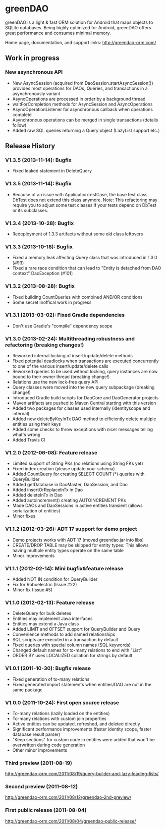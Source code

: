greenDAO
========
greenDAO is a light & fast ORM solution for Android that maps objects to SQLite databases. Being highly optimized for Android, greenDAO offers great performance and consumes minimal memory.

Home page, documentation, and support links: http://greendao-orm.com/

Work in progress
----------------
### New asynchronous API
* New AsyncSession (acquired from DaoSession.startAsyncSession()) provides most operations for DAOs, Queries, and transactions in a asynchronously variant
* AsyncOperations are processed in order by a background thread
* waitForCompletion methods for AsyncSession and AsyncOperations
* AsyncOperationListener for asynchronous callback when operations complete
* Asynchronous operations can be merged in single transactions (details follow)
* Added raw SQL queries returning a Query object (LazyList support etc.)

Release History
---------------
### V1.3.5 (2013-11-14): Bugfix
* Fixed leaked statement in DeleteQuery

### V1.3.5 (2013-11-14): Bugfix
* Because of an issue with ApplicationTestCase, the base test class DbTest does not extend this class anymore.
Note: This refactoring may require you to adjust some test classes if your tests depend on DbTest or its subclasses.

### V1.3.4 (2013-10-28): Bugfix
* Redeployment of 1.3.3 artifacts without some old class leftovers

### V1.3.3 (2013-10-18): Bugfix
* Fixed a memory leak affecting Query class that was introduced in 1.3.0 (#93)
* Fixed a rare race condition that can lead to "Entity is detached from DAO context" DaoException (#101)

### V1.3.2 (2013-08-28): Bugfix
* Fixed building CountQueries with combined AND/OR conditions
* Some secret inoffical work in progress

### V1.3.1 (2013-03-02): Fixed Gradle dependencies
* Don't use Gradle's "compile" dependency scope

### V1.3.0 (2013-02-24): Multithreading robustness and refactoring (breaking changes!)
* Reworked internal locking of insert/update/delete methods
* Fixed potential deadlocks when transactions are executed concurrently to one of the various insert/update/delete calls
* Reworked queries to be used without locking, query instances are now bound to their owner thread (breaking change!)
* Relations use the new lock-free query API
* Query classes were moved into the new query subpackage (breaking change!)
* Introduced Gradle build scripts for DaoCore and DaoGenerator projects
* Maven artifacts are pushed to Maven Central starting with this version
* Added two packages for classes used internally (identityscope and internal)
* Added new deleteByKeyInTx DAO method to efficiently delete multiple entities using their keys
* Added some checks to throw exceptions with nicer messages telling what's wrong
* Added Travis CI

### V1.2.0 (2012-06-08): Feature release
* Limited support of String PKs (no relations using String FKs yet)
* Fixed index creation (please update your schema)
* Added CountQuery for creating SELECT COUNT (*) queries with QueryBuilder
* Added getDatabase in DaoMaster, DaoSession, and Dao
* Added insertOrReplaceInTx in Dao
* Added deleteInTx in Dao
* Added autoincrement() creating AUTOINCREMENT PKs
* Made DAOs and DaoSessions in active entities transient (allows serialization of entities)
* Minor fixes

### V1.1.2 (2012-03-26): ADT 17 support for demo project
* Demo projects works with ADT 17 (moved greendao.jar into libs)
* CREATE/DROP TABLE may be skipped for entity types: This allows having multiple entity types operate on the same table
* Minor improvements

### V1.1.1 (2012-02-14): Mini bugfix&feature release
* Added NOT IN condition for QueryBuilder
* Fix for Roboelectric (Issue #22)
* Minor fix (Issue #5)

### V1.1.0 (2012-02-13): Feature release
* DeleteQuery for bulk deletes
* Entities may implement Java interfaces
* Entities may extend a Java class
* Added LIMIT and OFFSET support for QueryBuilder and Query
* Convenience methods to add named relationships
* SQL scripts are executed in a transaction by default
* Fixed queries with special column names (SQL keywords)
* Changed default names for to-many relations to end with "List"
* ORDER BY uses LOCALIZED collation for strings by default

### V1.0.1 (2011-10-30): Bugfix release
* Fixed generation of to-many relations
* Fixed generated import statements when entities/DAO are not in the same package

### V1.0.0 (2011-10-24): First open source release
* To-many relations (lazily loaded on the entities)
* To-many relations with custom join properties
* Active entities can be updated, refreshed, and deleted directly
* Significant performance improvements (faster identity scope, faster database result parser)
* "Keep sections" for custom code in entities were added that won't be overwritten during code generation
* Other minor improvements

### Third preview (2011-08-19) 
http://greendao-orm.com/2011/08/19/query-builder-and-lazy-loading-lists/

### Second preview (2011-08-12) 
http://greendao-orm.com/2011/08/12/greendao-2nd-preview/

### First public release (2011-08-04) 
http://greendao-orm.com/2011/08/04/greendao-public-release/
